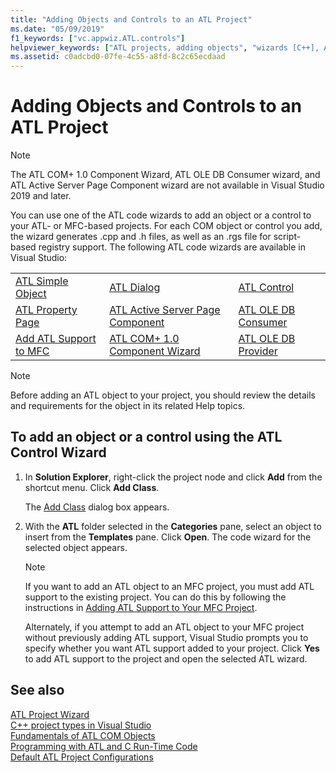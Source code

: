 ```yaml
---
title: "Adding Objects and Controls to an ATL Project"
ms.date: "05/09/2019"
f1_keywords: ["vc.appwiz.ATL.controls"]
helpviewer_keywords: ["ATL projects, adding objects", "wizards [C++], ATL projects", "ATL projects, adding controls", "controls [ATL], adding to projects", "objects [C++], adding to ATL projects", "ATL Control Wizard"]
ms.assetid: c0adcbd0-07fe-4c55-a8fd-8c2c65ecdaad
---
```

# Adding Objects and Controls to an ATL Project

> [!NOTE]
> The ATL COM+ 1.0 Component Wizard, ATL OLE DB Consumer wizard, and ATL Active Server Page Component wizard are not available in Visual Studio 2019 and later.

You can use one of the ATL code wizards to add an object or a control to your ATL- or MFC-based projects. For each COM object or control you add, the wizard generates .cpp and .h files, as well as an .rgs file for script-based registry support. The following ATL code wizards are available in Visual Studio:

||||
|-|-|-|
|[ATL Simple Object](../../atl/reference/atl-simple-object-wizard.md)|[ATL Dialog](../../atl/reference/atl-dialog-wizard.md)|[ATL Control](../../atl/reference/atl-control-wizard.md)|
|[ATL Property Page](../../atl/reference/atl-property-page-wizard.md)|[ATL Active Server Page Component](../../atl/reference/atl-active-server-page-component-wizard.md)|[ATL OLE DB Consumer](../../atl/reference/atl-ole-db-consumer-wizard.md)|
|[Add ATL Support to MFC](../../mfc/reference/adding-atl-support-to-your-mfc-project.md)|[ATL COM+ 1.0 Component Wizard](../../atl/reference/atl-com-plus-1-0-component-wizard.md)|[ATL OLE DB Provider](../../atl/reference/atl-ole-db-provider-wizard.md)|

> [!NOTE]
> Before adding an ATL object to your project, you should review the details and requirements for the object in its related Help topics.

## To add an object or a control using the ATL Control Wizard

1. In **Solution Explorer**, right-click the project node and click **Add** from the shortcut menu. Click **Add Class**.

   The [Add Class](../../ide/add-class-dialog-box.md) dialog box appears.

1. With the **ATL** folder selected in the **Categories** pane, select an object to insert from the **Templates** pane. Click **Open**. The code wizard for the selected object appears.

   > [!NOTE]
   > If you want to add an ATL object to an MFC project, you must add ATL support to the existing project. You can do this by following the instructions in [Adding ATL Support to Your MFC Project](../../mfc/reference/adding-atl-support-to-your-mfc-project.md).

   Alternately, if you attempt to add an ATL object to your MFC project without previously adding ATL support, Visual Studio prompts you to specify whether you want ATL support added to your project. Click **Yes** to add ATL support to the project and open the selected ATL wizard.

## See also

[ATL Project Wizard](../../atl/reference/atl-project-wizard.md)<br/>
[C++ project types in Visual Studio](../../build/reference/visual-cpp-project-types.md)<br/>
[Fundamentals of ATL COM Objects](../../atl/fundamentals-of-atl-com-objects.md)<br/>
[Programming with ATL and C Run-Time Code](../../atl/programming-with-atl-and-c-run-time-code.md)<br/>
[Default ATL Project Configurations](../../atl/reference/default-atl-project-configurations.md)

